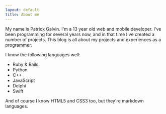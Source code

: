 ```yaml
---
layout: default
title: About me
---
```


My name is Patrick Galvin. I'm a 13 year old web and mobile developer. I've been programming for several years now, and in that time I've created a number of projects. This blog is all about my projects and experiences as a programmer.

I know the following languages well:

* Ruby & Rails
* Python
* C++
* JavaScript
* Delphi
* Swift

And of course I know HTML5 and CSS3 too, but they're markdown languages.
